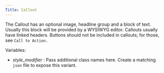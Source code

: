 ```yaml
---
Title: Callout
---
```


The Callout has an optional image, headline group and a block of text. Usually this block will be provided by a WYSIWYG editor. Callouts usually have linked headers. Buttons should not be included in callouts; for those, see `Call to Action.`

Variables:

* _style_modifier_ : Pass additional class names here. Create a matching `json` file to expose this variant.

